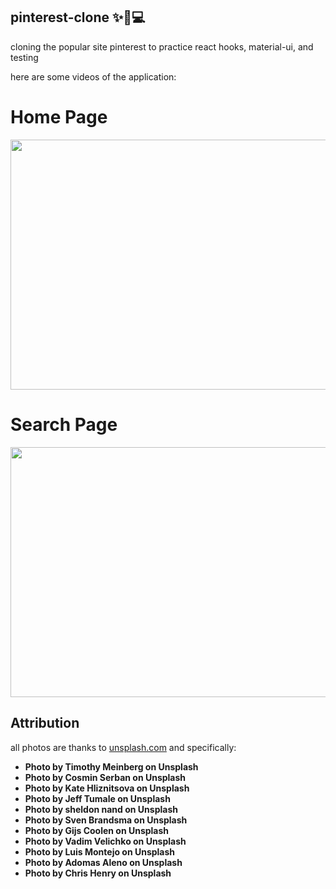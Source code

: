 ## pinterest-clone ✨🚀💻

cloning the popular site pinterest to practice react hooks, material-ui, and testing

here are some videos of the application:

# Home Page

<img src="./readme-gif/pinterest-1.gif" width="650" height="400" />

# Search Page

<img src="./readme-gif/pinterest-2.gif" width="650" height="400" />

## Attribution

all photos are thanks to [unsplash.com](https://www.unsplash.com) and specifically:

- **Photo by Timothy Meinberg on Unsplash**
- **Photo by Cosmin Serban on Unsplash**
- **Photo by Kate Hliznitsova on Unsplash**
- **Photo by Jeff Tumale on Unsplash**
- **Photo by sheldon nand on Unsplash**
- **Photo by Sven Brandsma on Unsplash**
- **Photo by Gijs Coolen on Unsplash**
- **Photo by Vadim Velichko on Unsplash**
- **Photo by Luis Montejo on Unsplash**
- **Photo by Adomas Aleno on Unsplash**
- **Photo by Chris Henry on Unsplash**
